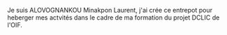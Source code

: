 Je suis ALOVOGNANKOU Minakpon Laurent, j'ai crée ce entrepot pour heberger mes actvités dans le cadre de ma formation du projet DCLIC de l'OIF.
